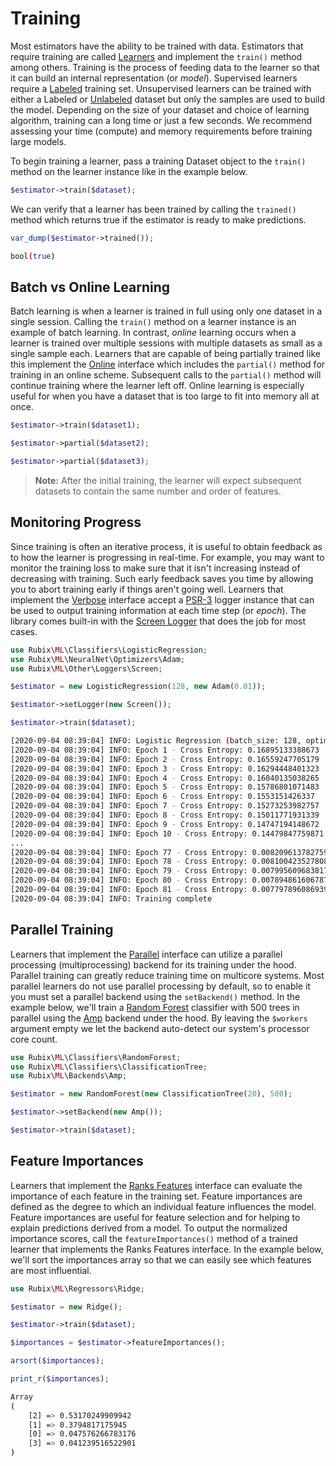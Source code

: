 # Training
Most estimators have the ability to be trained with data. Estimators that require training are called [Learners](learner.md) and implement the `train()` method among others. Training is the process of feeding data to the learner so that it can build an internal representation (or *model*). Supervised learners require a [Labeled](datasets/labeled.md) training set. Unsupervised learners can be trained with either a Labeled or [Unlabeled](datasets/unlabeled.md) dataset but only the samples are used to build the model. Depending on the size of your dataset and choice of learning algorithm, training can a long time or just a few seconds. We recommend assessing your time (compute) and memory requirements before training large models.

To begin training a learner, pass a training Dataset object to the `train()` method on the learner instance like in the example below.

```php
$estimator->train($dataset);
```

We can verify that a learner has been trained by calling the `trained()` method which returns true if the estimator is ready to make predictions.

```php
var_dump($estimator->trained());
```

```sh
bool(true)
```

## Batch vs Online Learning
Batch learning is when a learner is trained in full using only one dataset in a single session. Calling the `train()` method on a learner instance is an example of batch learning. In contrast, *online* learning occurs when a learner is trained over multiple sessions with multiple datasets as small as a single sample each. Learners that are capable of being partially trained like this implement the [Online](online.md) interface which includes the `partial()` method for training in an online scheme. Subsequent calls to the `partial()` method will continue training where the learner left off. Online learning is especially useful for when you have a dataset that is too large to fit into memory all at once.

```php
$estimator->train($dataset1);

$estimator->partial($dataset2);

$estimator->partial($dataset3);
```

> **Note:** After the initial training, the learner will expect subsequent datasets to contain the same number and order of features.

## Monitoring Progress
Since training is often an iterative process, it is useful to obtain feedback as to how the learner is progressing in real-time. For example, you may want to monitor the training loss to make sure that it isn't increasing instead of decreasing with training. Such early feedback saves you time by allowing you to abort training early if things aren't going well. Learners that implement the [Verbose](verbose.md) interface accept a [PSR-3](https://www.php-fig.org/psr/psr-3/) logger instance that can be used to output training information at each time step (or *epoch*). The library comes built-in with the [Screen Logger](other/loggers/screen.md) that does the job for most cases.

```php
use Rubix\ML\Classifiers\LogisticRegression;
use Rubix\ML\NeuralNet\Optimizers\Adam;
use Rubix\ML\Other\Loggers\Screen;

$estimator = new LogisticRegression(128, new Adam(0.01));

$estimator->setLogger(new Screen());

$estimator->train($dataset);
```

```sh
[2020-09-04 08:39:04] INFO: Logistic Regression (batch_size: 128, optimizer: Adam (rate: 0.01, momentum_decay: 0.1, norm_decay: 0.001), alpha: 0.0001, epochs: 1000, min_change: 0.0001, window: 5, cost_fn: Cross Entropy) initialized
[2020-09-04 08:39:04] INFO: Epoch 1 - Cross Entropy: 0.16895133388673
[2020-09-04 08:39:04] INFO: Epoch 2 - Cross Entropy: 0.16559247705179
[2020-09-04 08:39:04] INFO: Epoch 3 - Cross Entropy: 0.16294448401323
[2020-09-04 08:39:04] INFO: Epoch 4 - Cross Entropy: 0.16040135038265
[2020-09-04 08:39:04] INFO: Epoch 5 - Cross Entropy: 0.15786801071483
[2020-09-04 08:39:04] INFO: Epoch 6 - Cross Entropy: 0.1553151426337
[2020-09-04 08:39:04] INFO: Epoch 7 - Cross Entropy: 0.15273253982757
[2020-09-04 08:39:04] INFO: Epoch 8 - Cross Entropy: 0.15011771931339
[2020-09-04 08:39:04] INFO: Epoch 9 - Cross Entropy: 0.14747194148672
[2020-09-04 08:39:04] INFO: Epoch 10 - Cross Entropy: 0.14479847759871
...
[2020-09-04 08:39:04] INFO: Epoch 77 - Cross Entropy: 0.0082096137827592
[2020-09-04 08:39:04] INFO: Epoch 78 - Cross Entropy: 0.0081004235278088
[2020-09-04 08:39:04] INFO: Epoch 79 - Cross Entropy: 0.0079956096838174
[2020-09-04 08:39:04] INFO: Epoch 80 - Cross Entropy: 0.0078948616067878
[2020-09-04 08:39:04] INFO: Epoch 81 - Cross Entropy: 0.0077978960869396
[2020-09-04 08:39:04] INFO: Training complete

```

## Parallel Training
Learners that implement the [Parallel](parallel.md) interface can utilize a parallel processing (multiprocessing) backend for its training under the hood. Parallel training can greatly reduce training time on multicore systems. Most parallel learners do not use parallel processing by default, so to enable it you must set a parallel backend using the `setBackend()` method. In the example below, we'll train a [Random Forest](classifiers/random-forest.md) classifier with 500 trees in parallel using the [Amp](backends/amp.md) backend under the hood. By leaving the `$workers` argument empty we let the backend auto-detect our system's processor core count.

```php
use Rubix\ML\Classifiers\RandomForest;
use Rubix\ML\Classifiers\ClassificationTree;
use Rubix\ML\Backends\Amp;

$estimator = new RandomForest(new ClassificationTree(20), 500);

$estimator->setBackend(new Amp());

$estimator->train($dataset);
```

## Feature Importances
Learners that implement the [Ranks Features](ranks-features.md) interface can evaluate the importance of each feature in the training set. Feature importances are defined as the degree to which an individual feature influences the model. Feature importances are useful for feature selection and for helping to explain predictions derived from a model. To output the normalized importance scores, call the `featureImportances()` method of a trained learner that implements the Ranks Features interface. In the example below, we'll sort the importances array so that we can easily see which features are most influential.

```php
use Rubix\ML\Regressors\Ridge;

$estimator = new Ridge();

$estimator->train($dataset);

$importances = $estimator->featureImportances();

arsort($importances);

print_r($importances);
```

```sh
Array
(
    [2] => 0.53170249909942
    [1] => 0.3794817175945
    [0] => 0.047576266783176
    [3] => 0.041239516522901
)
```
